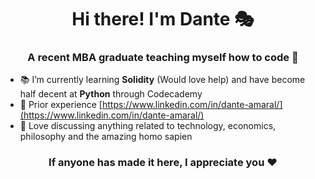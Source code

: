 <h1 align="center">Hi there! I'm Dante 🎭 </h1>
<h3 align="center">A recent MBA graduate teaching myself how to code 🌈</h3>

- 📚 I’m currently learning **Solidity** (Would love help) and have become half decent at **Python** through Codecademy
- 📄 Prior experience [https://www.linkedin.com/in/dante-amaral/](https://www.linkedin.com/in/dante-amaral/)
- 💬 Love discussing anything related to technology, economics, philosophy and the amazing homo sapien

<h3 align="center"> If anyone has made it here, I appreciate you ❤️ </h3>

<!--
**DanteAmaral/DanteAmaral** is a ✨ _special_ ✨ repository because its `README.md` (this file) appears on your GitHub profile.

Here are some ideas to get you started:

- 🔭 I’m currently working on ...
- 🌱 I’m currently learning ...
- 👯 I’m looking to collaborate on ...
- 🤔 I’m looking for help with ...
- 💬 Ask me about ...
- 📫 How to reach me: ...
- 😄 Pronouns: ...
- ⚡ Fun fact: ...
-->
